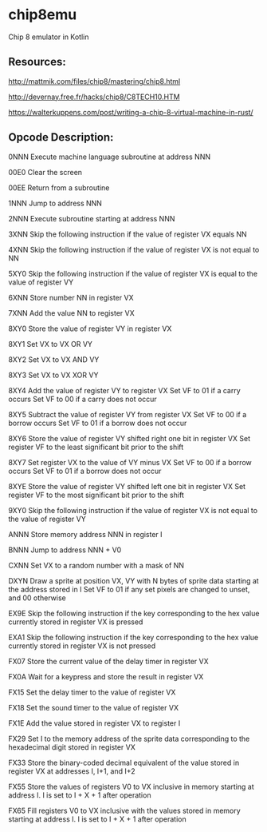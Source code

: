 # chip8emu

Chip 8 emulator in Kotlin

## Resources:

http://mattmik.com/files/chip8/mastering/chip8.html

http://devernay.free.fr/hacks/chip8/C8TECH10.HTM

https://walterkuppens.com/post/writing-a-chip-8-virtual-machine-in-rust/

## Opcode	Description:

0NNN	Execute machine language subroutine at address NNN

00E0	Clear the screen

00EE	Return from a subroutine

1NNN	Jump to address NNN

2NNN	Execute subroutine starting at address NNN

3XNN	Skip the following instruction if the value of register VX equals NN

4XNN	Skip the following instruction if the value of register VX is not equal to NN

5XY0	Skip the following instruction if the value of register VX is equal to the value of register VY

6XNN	Store number NN in register VX

7XNN	Add the value NN to register VX

8XY0	Store the value of register VY in register VX

8XY1	Set VX to VX OR VY

8XY2	Set VX to VX AND VY

8XY3	Set VX to VX XOR VY

8XY4	Add the value of register VY to register VX
        Set VF to 01 if a carry occurs
        Set VF to 00 if a carry does not occur

8XY5	Subtract the value of register VY from register VX
        Set VF to 00 if a borrow occurs
        Set VF to 01 if a borrow does not occur

8XY6	Store the value of register VY shifted right one bit in register VX
        Set register VF to the least significant bit prior to the shift

8XY7	Set register VX to the value of VY minus VX
        Set VF to 00 if a borrow occurs
        Set VF to 01 if a borrow does not occur

8XYE	Store the value of register VY shifted left one bit in register VX
        Set register VF to the most significant bit prior to the shift

9XY0	Skip the following instruction if the value of register VX is not equal to the value of register VY

ANNN	Store memory address NNN in register I

BNNN	Jump to address NNN + V0

CXNN	Set VX to a random number with a mask of NN

DXYN	Draw a sprite at position VX, VY with N bytes of sprite data starting at the address stored in I
        Set VF to 01 if any set pixels are changed to unset, and 00 otherwise

EX9E	Skip the following instruction if the key corresponding to the hex value currently stored in register VX is pressed

EXA1	Skip the following instruction if the key corresponding to the hex value currently stored in register VX is not pressed

FX07	Store the current value of the delay timer in register VX

FX0A	Wait for a keypress and store the result in register VX

FX15	Set the delay timer to the value of register VX

FX18	Set the sound timer to the value of register VX

FX1E	Add the value stored in register VX to register I

FX29	Set I to the memory address of the sprite data corresponding to the hexadecimal digit stored in register VX

FX33	Store the binary-coded decimal equivalent of the value stored in register VX at addresses I, I+1, and I+2

FX55	Store the values of registers V0 to VX inclusive in memory starting at address I. I is set to I + X + 1 after operation

FX65	Fill registers V0 to VX inclusive with the values stored in memory starting at address I. I is set to I + X + 1 after operation
